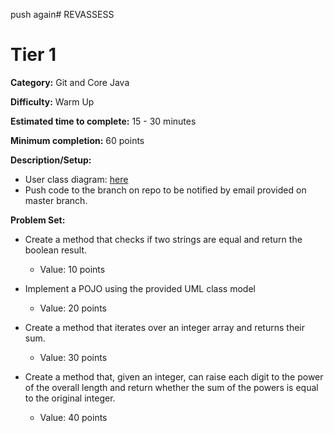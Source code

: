 push again# REVASSESS
# Tier 1

**Category:** Git and Core Java

**Difficulty:** Warm Up

**Estimated time to complete:** 15 - 30 minutes

**Minimum completion:** 60 points

**Description/Setup:**
  - User class diagram: [here](https://revature-note-assets.s3.amazonaws.com/quizzard-class-diagram-tier-1.png)
  - Push code to the branch on repo to be notified by email provided on master branch.

**Problem Set:**
  - Create a method that checks if two strings are equal and return the boolean result.
    - Value: 10 points


  - Implement a POJO using the provided UML class model
    - Value: 20 points


  - Create a method that iterates over an integer array and returns their sum.
    - Value: 30 points
	

  - Create a method that, given an integer, can raise each digit to the power of the overall length and return whether the sum of the powers is equal to the original integer.
    - Value: 40 points


